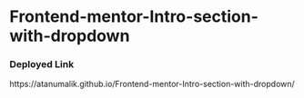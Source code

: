 # Frontend-mentor-Intro-section-with-dropdown

<h3> Deployed Link</h3>
https://atanumalik.github.io/Frontend-mentor-Intro-section-with-dropdown/
